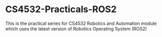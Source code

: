 # CS4532-Practicals-ROS2
This is the practical series for CS4532 Robotics and Automation module which uses the latest version of Robotics Operating System (ROS2)
